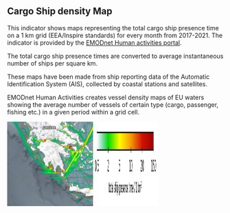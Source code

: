 ## Cargo Ship density Map

This indicator shows maps representing the total cargo ship presence time on a 1 km grid (EEA/Inspire standards)
for every month from 2017-2021. The indicator is provided by the [EMODnet Human activities portal](https://www.emodnet-humanactivities.eu/view-data.php). 

The total cargo ship presence times are converted to average instantaneous number of ships per square km.

These maps have been made from ship reporting data of the Automatic Identification System (AIS), collected by coastal stations and satellites. 

EMODnet Human Activities creates vessel density maps of EU waters showing the average number of vessels of certain type (cargo, passenger, fishing etc.) in a given period within a grid cell.

<div style="display: flex;">
    <img src="https://raw.githubusercontent.com/eurodatacube/eodash-assets/main/collections/E13o_vessel_density_all/E13o_vessel_density_all.png" alt="Image";" />
    <img src="https://raw.githubusercontent.com/eurodatacube/eodash-assets/main/collections/E13o_vessel_density_all/E13o_legend.png" alt="Legend" style="width: 30%;" />
</div>
